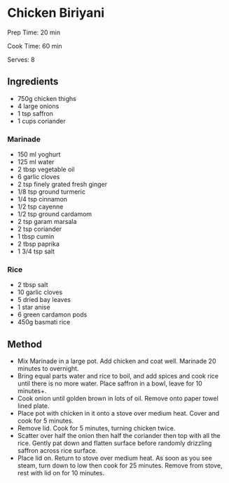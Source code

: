 # Chicken Biriyani

Prep Time: 20 min

Cook Time: 60 min

Serves: 8
## Ingredients
* 750g chicken thighs
* 4 large onions
* 1 tsp saffron
* 1 cups coriander

### Marinade
* 150 ml yoghurt
* 125 ml water
* 2 tbsp vegetable oil
* 6 garlic cloves
* 2 tsp finely grated fresh ginger
* 1/8 tsp ground turmeric
* 1/4 tsp cinnamon
* 1/2 tsp cayenne
* 1/2 tsp ground cardamom
* 2 tsp garam marsala
* 2 tsp coriander
* 1 tbsp cumin
* 2 tbsp paprika
* 1 3/4 tsp salt

### Rice
* 2 tbsp salt
* 10 garlic cloves
* 5 dried bay leaves
* 1 star anise
* 6 green cardamon pods
* 450g basmati rice


## Method
* Mix Marinade in a large pot. Add chicken and coat well. Marinade 20 minutes to overnight.
* Bring equal parts water and rice to boil, and add spices and cook rice until there is no more water. Place saffron in a bowl, leave for 10 minutes+.
* Cook onion until golden brown in lots of oil. Remove onto paper towel lined plate.
* Place pot with chicken in it onto a stove over medium heat. Cover and cook for 5 minutes.
* Remove lid. Cook for 5 minutes, turning chicken twice.
* Scatter over half the onion then half the coriander then top with all the rice. Gently pat down and flatten surface before randomly drizzling saffron across rice surface.
* Place lid on. Return to stove over medium heat. As soon as you see steam, turn down to low then cook for 25 minutes. Remove from stove, rest with lid on for 10 minutes.
